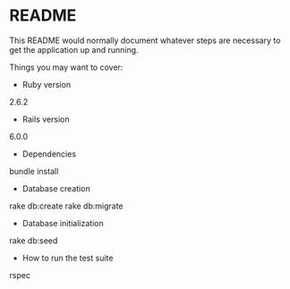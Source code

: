# README

This README would normally document whatever steps are necessary to get the
application up and running.

Things you may want to cover:

* Ruby version

2.6.2

* Rails version

6.0.0

* Dependencies

bundle install

* Database creation

rake db:create
rake db:migrate


* Database initialization

rake db:seed

* How to run the test suite

rspec
